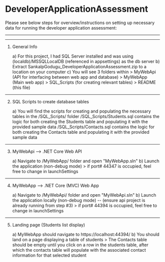 # DeveloperApplicationAssessment

Please see below steps for overview/instructions on setting up necessary data for running the developer application assessment:

---------------------------------------
---------------------------------------

1) General Info

	a) For this project, I had SQL Server installed and was using (localdb)/MSSQLLocalDB (referenced in appsettings) as the db server
	b) Extract SankalpGodugu_DeveloperApplicationAssessment.zip to a location on your computer
	c) You will see 3 folders within
		> MyWebApi (API for interfacing between web app and database)
		> MyWebApp (Main web app)
		> SQL_Scripts (for creating relevant tables)
		> README (this file)

---------------------------------------

2) SQL Scripts to create database tables

	a) You will find the scripts for creating and populating the necessary tables in the /SQL_Scripts/ folder
		/SQL_Scripts/Students.sql contains the logic for both creating the Students table and populating it with the provided sample data
		/SQL_Scripts/Contacts.sql contains the logic for both creating the Contacts table and populating it with the provided sample data

---------------------------------------

3) MyWebApi --> .NET Core Web API

	a) Navigate to /MyWebApp/ folder and open "MyWebApp.sln"
	b) Launch the application (non-debug mode)
		> if port# 44347 is occupied, feel free to change in launchSettings

---------------------------------------

4) MyWebApp --> .NET Core (MVC) Web App

	a) Navigate to /MyWebApi/ folder and open "MyWebApi.sln"
	b) Launch the application locally (non-debug mode) -- (ensure api project is already running from step #3)
		> if port# 44394 is occupied, feel free to change in launchSettings

---------------------------------------

5) Landing page (Students list display)

	a) MyWebApp should navigate to https://localhost:44394/
	b) You should land on a page displaying a table of students
		> The Contacts table should be empty until you click on a row in the students table, after which the contacts table will populate with the associated contact information for that selected student
